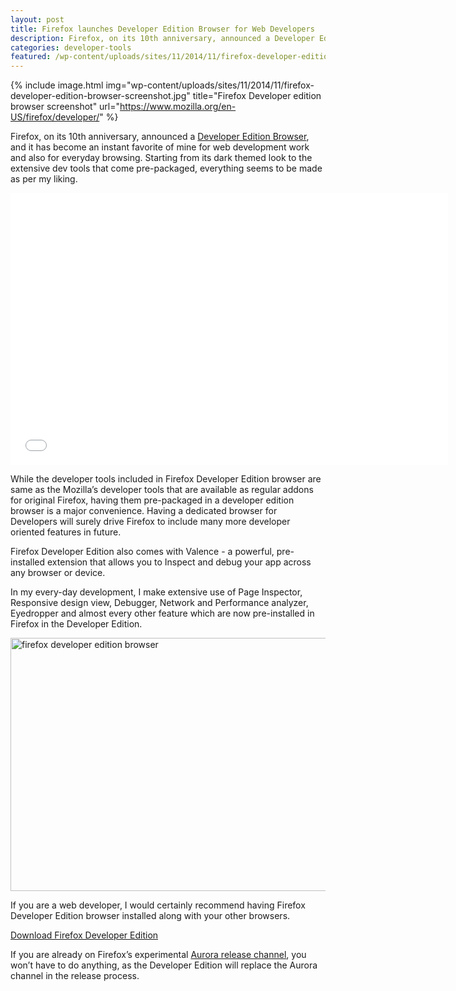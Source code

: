 ```yaml
---
layout: post
title: Firefox launches Developer Edition Browser for Web Developers
description: Firefox, on its 10th anniversary, announced a Developer Edition Browser, and it has become an instant favorite of mine for web development work and also for everyday browsing.
categories: developer-tools
featured: /wp-content/uploads/sites/11/2014/11/firefox-developer-edition.png
---
```


{% include image.html img="wp-content/uploads/sites/11/2014/11/firefox-developer-edition-browser-screenshot.jpg" title="Firefox Developer edition browser screenshot" url="https://www.mozilla.org/en-US/firefox/developer/" %}

Firefox, on its 10th anniversary, announced a <a href="https://www.mozilla.org/en-US/firefox/developer/" target="_blank">Developer Edition Browser</a>, and it has become an instant favorite of mine for web development work and also for everyday browsing. Starting from its dark themed look to the extensive dev tools that come pre-packaged, everything seems to be made as per my liking.

<div class="embed">
    <iframe width="700" height="435" src="//www.youtube.com/embed/Fg3gyzAkTd0" frameborder="0" allowfullscreen></iframe>
</div>

While the developer tools included in Firefox Developer Edition browser are same as the Mozilla’s developer tools that are available as regular addons for original Firefox, having them pre-packaged in a developer edition browser is a major convenience. Having a dedicated browser for Developers will surely drive Firefox to include many more developer oriented features in future.

Firefox Developer Edition also comes with Valence - a powerful, pre-installed extension that allows you to Inspect and debug your app across any browser or device.

In my every-day development, I make extensive use of Page Inspector, Responsive design view, Debugger, Network and Performance analyzer, Eyedropper and almost every other feature which are now pre-installed in Firefox in the Developer Edition.

<a href="https://www.mozilla.org/en-US/firefox/developer/" target="_blank"><img class="aligncenter size-full wp-image-24" src="http://codingtips.kanishkkunal.in/wp-content/uploads/sites/11/2014/11/firefox-developer-edition.png" alt="firefox developer edition browser" width="728" height="405" /></a>

If you are a web developer, I would certainly recommend having Firefox Developer Edition browser installed along with your other browsers.

<p class="text-center">
    <a class="ghost-button" href="https://www.mozilla.org/en-US/firefox/developer" target="_blank">Download Firefox Developer Edition</a>
</p>

If you are already on Firefox’s experimental <a href="https://www.mozilla.org/en-US/firefox/channel/#aurora" target="_blank">Aurora release channel</a>, you won’t have to do anything, as the Developer Edition will replace the Aurora channel in the release process.

